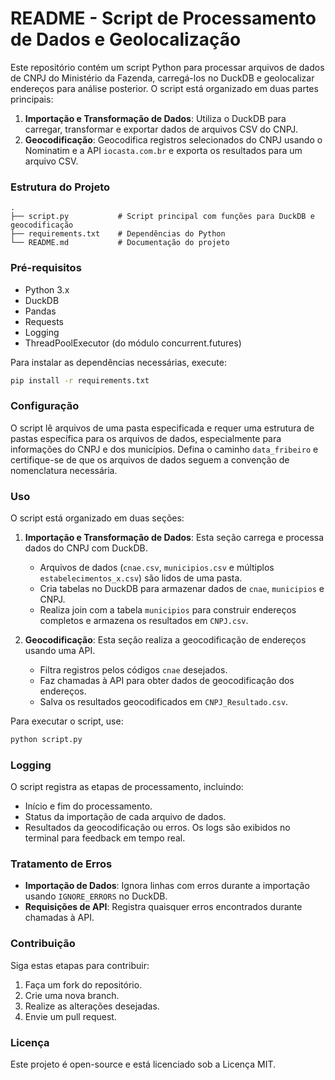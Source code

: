 # README - Script de Processamento de Dados e Geolocalização

Este repositório contém um script Python para processar arquivos de dados de CNPJ do Ministério da Fazenda, carregá-los no DuckDB e geolocalizar endereços para análise posterior. O script está organizado em duas partes principais:

1. **Importação e Transformação de Dados**: Utiliza o DuckDB para carregar, transformar e exportar dados de arquivos CSV do CNPJ.
2. **Geocodificação**: Geocodifica registros selecionados do CNPJ usando o Nominatim e a API `iocasta.com.br` e exporta os resultados para um arquivo CSV.

### Estrutura do Projeto

```plaintext
.
├── script.py           # Script principal com funções para DuckDB e geocodificação
├── requirements.txt    # Dependências do Python
└── README.md           # Documentação do projeto
```

### Pré-requisitos

- Python 3.x
- DuckDB
- Pandas
- Requests
- Logging
- ThreadPoolExecutor (do módulo concurrent.futures)

Para instalar as dependências necessárias, execute:

```bash
pip install -r requirements.txt
```

### Configuração

O script lê arquivos de uma pasta especificada e requer uma estrutura de pastas específica para os arquivos de dados, especialmente para informações do CNPJ e dos municípios. Defina o caminho `data_fribeiro` e certifique-se de que os arquivos de dados seguem a convenção de nomenclatura necessária.

### Uso

O script está organizado em duas seções:

1. **Importação e Transformação de Dados**: Esta seção carrega e processa dados do CNPJ com DuckDB.

   - Arquivos de dados (`cnae.csv`, `municipios.csv` e múltiplos `estabelecimentos_x.csv`) são lidos de uma pasta.
   - Cria tabelas no DuckDB para armazenar dados de `cnae`, `municipios` e CNPJ.
   - Realiza join com a tabela `municipios` para construir endereços completos e armazena os resultados em `CNPJ.csv`.
2. **Geocodificação**: Esta seção realiza a geocodificação de endereços usando uma API.

   - Filtra registros pelos códigos `cnae` desejados.
   - Faz chamadas à API para obter dados de geocodificação dos endereços.
   - Salva os resultados geocodificados em `CNPJ_Resultado.csv`.

Para executar o script, use:

```bash
python script.py
```

### Logging

O script registra as etapas de processamento, incluindo:

- Início e fim do processamento.
- Status da importação de cada arquivo de dados.
- Resultados da geocodificação ou erros.
  Os logs são exibidos no terminal para feedback em tempo real.

### Tratamento de Erros

- **Importação de Dados**: Ignora linhas com erros durante a importação usando `IGNORE_ERRORS` no DuckDB.
- **Requisições de API**: Registra quaisquer erros encontrados durante chamadas à API.

### Contribuição

Siga estas etapas para contribuir:

1. Faça um fork do repositório.
2. Crie uma nova branch.
3. Realize as alterações desejadas.
4. Envie um pull request.

### Licença

Este projeto é open-source e está licenciado sob a Licença MIT.
